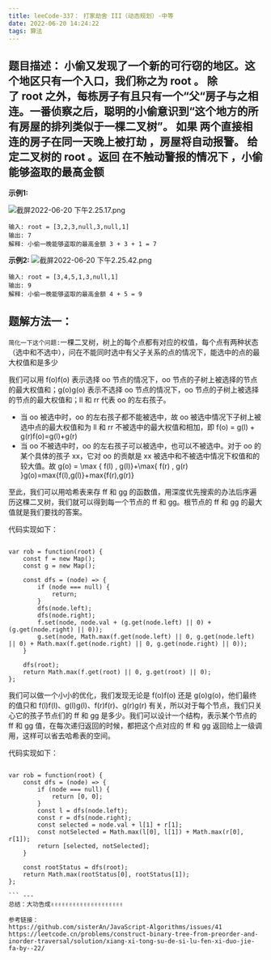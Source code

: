 ```yaml
---
title: leeCode-337： 打家劫舍 III（动态规划）-中等
date: 2022-06-20 14:24:22
tags: 算法
---
```


<meta name="referrer" content="no-referrer"/>


## 题目描述： 小偷又发现了一个新的可行窃的地区。这个地区只有一个入口，我们称之为 root 。 除了 root 之外，每栋房子有且只有一个“父“房子与之相连。一番侦察之后，聪明的小偷意识到“这个地方的所有房屋的排列类似于一棵二叉树”。 如果 两个直接相连的房子在同一天晚上被打劫 ，房屋将自动报警。 给定二叉树的 root 。返回 在不触动警报的情况下 ，小偷能够盗取的最高金额 


**示例1:**

![截屏2022-06-20 下午2.25.17.png](https://upload-images.jianshu.io/upload_images/11846892-8f3a99d99348ef97.png?imageMogr2/auto-orient/strip%7CimageView2/2/w/1240)

```
输入: root = [3,2,3,null,3,null,1]
输出: 7 
解释: 小偷一晚能够盗取的最高金额 3 + 3 + 1 = 7

```
**示例2:**
![截屏2022-06-20 下午2.25.42.png](https://upload-images.jianshu.io/upload_images/11846892-a08993dea77c0308.png?imageMogr2/auto-orient/strip%7CimageView2/2/w/1240)

```
输入: root = [3,4,5,1,3,null,1]
输出: 9
解释: 小偷一晚能够盗取的最高金额 4 + 5 = 9

```

## 题解方法一：

`简化一下这个问题:`一棵二叉树，树上的每个点都有对应的权值，每个点有两种状态（选中和不选中），问在不能同时选中有父子关系的点的情况下，能选中的点的最大权值和是多少

我们可以用 f(o)f(o) 表示选择 oo 节点的情况下，oo 节点的子树上被选择的节点的最大权值和；g(o)g(o) 表示不选择 oo 节点的情况下，oo 节点的子树上被选择的节点的最大权值和；ll 和 rr 代表 oo 的左右孩子。

* 当 oo 被选中时，oo 的左右孩子都不能被选中，故 oo 被选中情况下子树上被选中点的最大权值和为 ll 和 rr 不被选中的最大权值和相加，即 f(o) = g(l) + g(r)f(o)=g(l)+g(r)
* 当 oo 不被选中时，oo 的左右孩子可以被选中，也可以不被选中。对于 oo 的某个具体的孩子 xx，它对 oo 的贡献是 xx 被选中和不被选中情况下权值和的较大值。故 g(o) = \max \{ f(l) , g(l)\}+\max\{ f(r) , g(r) \}g(o)=max{f(l),g(l)}+max{f(r),g(r)}

至此，我们可以用哈希表来存 ff 和 gg 的函数值，用深度优先搜索的办法后序遍历这棵二叉树，我们就可以得到每一个节点的 ff 和 gg。根节点的 ff 和 gg 的最大值就是我们要找的答案。

代码实现如下： 
```

var rob = function(root) {
    const f = new Map();
    const g = new Map();

    const dfs = (node) => {
        if (node === null) {
            return;
        }
        dfs(node.left);
        dfs(node.right);
        f.set(node, node.val + (g.get(node.left) || 0) + (g.get(node.right) || 0));
        g.set(node, Math.max(f.get(node.left) || 0, g.get(node.left) || 0) + Math.max(f.get(node.right) || 0, g.get(node.right) || 0));
    }
    
    dfs(root);
    return Math.max(f.get(root) || 0, g.get(root) || 0);
};

```
我们可以做一个小小的优化，我们发现无论是 f(o)f(o) 还是 g(o)g(o)，他们最终的值只和 f(l)f(l)、g(l)g(l)、f(r)f(r)、g(r)g(r) 有关，所以对于每个节点，我们只关心它的孩子节点们的 ff 和 gg 是多少。我们可以设计一个结构，表示某个节点的 ff 和 gg 值，在每次递归返回的时候，都把这个点对应的 ff 和 gg 返回给上一级调用，这样可以省去哈希表的空间。

代码实现如下： 
```

var rob = function(root) {
    const dfs = (node) => {
        if (node === null) {
            return [0, 0];
        }
        const l = dfs(node.left);
        const r = dfs(node.right);
        const selected = node.val + l[1] + r[1];
        const notSelected = Math.max(l[0], l[1]) + Math.max(r[0], r[1]);
        return [selected, notSelected];
    }
    
    const rootStatus = dfs(root);
    return Math.max(rootStatus[0], rootStatus[1]);
}; 

``` ---
总结：大功告成✌️✌️✌️✌️✌️✌️✌️✌️✌️✌️✌️✌️✌️✌️✌️✌️✌️✌️✌️✌️

参考链接：
https://github.com/sisterAn/JavaScript-Algorithms/issues/41
https://leetcode.cn/problems/construct-binary-tree-from-preorder-and-inorder-traversal/solution/xiang-xi-tong-su-de-si-lu-fen-xi-duo-jie-fa-by--22/













